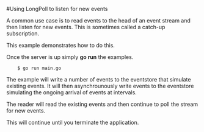 #Using LongPoll to listen for new events

A common use case is to read events to the head of an event stream and then listen for new 
events. This is sometimes called a catch-up subscription.

This example demonstrates how to do this.

Once the server is up simply **go run** the examples.

```
    $ go run main.go
```

The example will write a number of events to the eventstore that simulate existing events. It will 
then asynchrounously write events to the eventstore simulating the ongoing arrival of events at 
intervals.

The reader will read the existing events and then continue to poll the stream for new events.

This will continue until you terminate the application.
